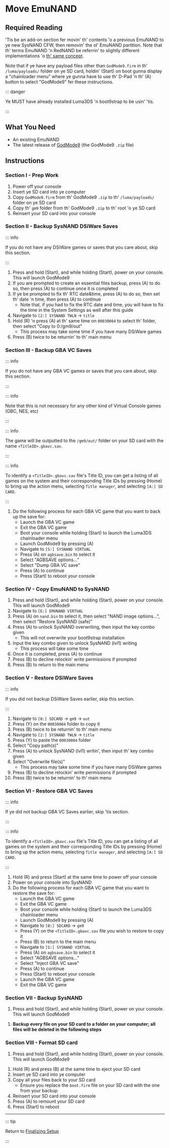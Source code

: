 # Move EmuNAND

## Required Reading

'Tis be an add-on section fer movin' th' contents 'o a previous EmuNAND to ye new SysNAND CFW, then removin' the ol' EmuNAND partition. Note that th' terms EmuNAND 'n RedNAND be referrin' to slightly different implementations 'o [th' same concept](http://3dbrew.org/wiki/NAND_Redirection).

Note that if ye have any payload files other than `GodMode9.firm` in th' `/luma/payloads/` folder on ye SD card, holdin' (Start) on boot gunna display a "chainloader menu" where ye gunna have to use th' D-Pad 'n th' (A) button to select "GodMode9" fer these instructions.

::: danger

Ye MUST have already installed Luma3DS 'n boot9strap to be usin' 'tis.

:::

## What You Need

- An existing EmuNAND
- The latest release of [GodMode9](https://github.com/d0k3/GodMode9/releases/latest) (the GodMode9 `.zip` file)

## Instructions

### Section I - Prep Work

1. Power off your console
2. Insert ye SD card into ye computer
3. Copy `GodMode9.firm` from th' GodMode9 `.zip` to th' `/luma/payloads/` folder on ye SD card
4. Copy th' `gm9` folder from th' GodMode9 `.zip` to th' root 'o ye SD card
5. Reinsert your SD card into your console

### Section II - Backup SysNAND DSiWare Saves

::: info

If you do not have any DSiWare games or saves that you care about, skip this section.

:::

1. Press and hold (Start), and while holding (Start), power on your console. This will launch GodMode9
2. If you are prompted to create an essential files backup, press (A) to do so, then press (A) to continue once it is completed
3. If ye be prompted to fix th' RTC date&time, press (A) to do so, then set th' date 'n time, then press (A) to continue
   - Note that, if you had to fix the RTC date and time, you will have to fix the time in the System Settings as well after this guide
4. Navigate to `[2:] SYSNAND TWLN` -> `title`
5. Hold (R) 'n press (A) at th' same time on `00030004` to select th' folder, then select "Copy to 0:/gm9/out"
   - This process may take some time if you have many DSiWare games
6. Press (B) twice to be returnin' to th' main menu

### Section III - Backup GBA VC Saves

::: info

If you do not have any GBA VC games or saves that you care about, skip this section.

:::

::: info

Note that this is not necessary for any other kind of Virtual Console games (GBC, NES, etc)

:::

::: info

The game will be outputted to the `/gm9/out/` folder on your SD card with the name `<TitleID>.gbavc.sav`.

:::

::: info

To identify a `<TitleID>.gbavc.sav` file's Title ID, you can get a listing of all games on the system and their corresponding Title IDs by pressing (Home) to bring up the action menu, selecting `Title manager`, and selecting `[A:] SD CARD`.

:::

1. Do the following process for each GBA VC game that you want to back up the save for:
   - Launch the GBA VC game
   - Exit the GBA VC game
   - Boot your console while holding (Start) to launch the Luma3DS chainloader menu
   - Launch GodMode9 by pressing (A)
   - Navigate to `[S:] SYSNAND VIRTUAL`
   - Press (A) on `agbsave.bin` to select it
   - Select "AGBSAVE options..."
   - Select "Dump GBA VC save"
   - Press (A) to continue
   - Press (Start) to reboot your console

### Section IV - Copy EmuNAND to SysNAND

1. Press and hold (Start), and while holding (Start), power on your console. This will launch GodMode9
2. Navigate to `[E:] EMUNAND VIRTUAL`
3. Press (A) on `nand.bin` to select it, then select "NAND image options...", then select "Restore SysNAND (safe)"
4. Press (A) to unlock SysNAND overwriting, then input the key combo given
   - This will not overwrite your boot9strap installation
5. Input the key combo given to unlock SysNAND (lvl1) writing
   - This process will take some time
6. Once it is completed, press (A) to continue
7. Press (B) to decline relockin' write permissions if prompted
8. Press (B) to return to the main menu

### Section V - Restore DSiWare Saves

::: info

If you did not backup DSiWare Saves earlier, skip this section.

:::

1. Navigate to `[0:] SDCARD` -> `gm9` -> `out`
2. Press (Y) on the `00030004` folder to copy it
3. Press (B) twice to be returnin' to th' main menu
4. Navigate to `[2:] SYSNAND TWLN` -> `title`
5. Press (Y) to paste the `00030004` folder
6. Select "Copy path(s)"
7. Press (A) to unlock SysNAND (lvl1) writin', then input th' key combo given
8. Select "Overwrite file(s)"
   - This process may take some time if you have many DSiWare games
9. Press (B) to decline relockin' write permissions if prompted
10. Press (B) twice to be returnin' to th' main menu

### Section VI - Restore GBA VC Saves

::: info

If ye did not backup GBA VC Saves earlier, skip 'tis section.

:::

::: info

To identify a `<TitleID>.gbavc.sav` file's Title ID, you can get a listing of all games on the system and their corresponding Title IDs by pressing (Home) to bring up the action menu, selecting `Title manager`, and selecting `[A:] SD CARD`.

:::

1. Hold (R) and press (Start) at the same time to power off your console
2. Power on your console into SysNAND
3. Do the following process for each GBA VC game that you want to restore the save for:
   - Launch the GBA VC game
   - Exit the GBA VC game
   - Boot your console while holding (Start) to launch the Luma3DS chainloader menu
   - Launch GodMode9 by pressing (A)
   - Navigate to `[0:] SDCARD` -> `gm9`
   - Press (Y) on the `<TitleID>.gbavc.sav` file you wish to restore to copy it
   - Press (B) to return to the main menu
   - Navigate to `[S:] SYSNAND VIRTUAL`
   - Press (A) on `agbsave.bin` to select it
   - Select "AGBSAVE options..."
   - Select "Inject GBA VC save"
   - Press (A) to continue
   - Press (Start) to reboot your console
   - Launch the GBA VC game
   - Exit the GBA VC game

### Section VII - Backup SysNAND

1. Press and hold (Start), and while holding (Start), power on your console. This will launch GodMode9

<!--@include: ./_include/nand-backup.md -->

1. **Backup every file on your SD card to a folder on your computer; all files will be deleted in the following steps**

### Section VIII - Format SD card

1. Press and hold (Start), and while holding (Start), power on your console. This will launch GodMode9

<!--@include: ./_include/format-sd-gm9.md -->

1. Hold (R) and press (B) at the same time to eject your SD card
2. Insert ye SD card into ye computer
3. Copy all your files back to your SD card
   - Ensure you replace the `boot.firm` file on your SD card with the one from your backup
4. Reinsert your SD card into your console
5. Press (A) to remount your SD card
6. Press (Start) to reboot

___

::: tip

Return to [Finalizing Setup](finalizing-setup)

:::

